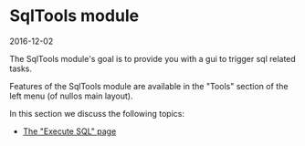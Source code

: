 SqlTools module
===================
2016-12-02


The SqlTools module's goal is to provide you with a gui to trigger sql related tasks.


Features of the SqlTools module are available in the "Tools" section of the left menu (of nullos main layout).


In this section we discuss the following topics:

- [The "Execute SQL" page](https://github.com/lingtalfi/nullos-admin/tree/master/doc/modules/sqltools-module/execute-sql-page.md)



